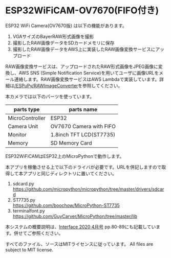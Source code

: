 # ESP32WiFiCAM-OV7670(FIFO付き)

ESP32 WiFi Camera(OV7670版) は以下の機能があります。

1. VGAサイズのBayerRAW形式画像を撮影 
1. 撮影したRAW画像データをSDカードメモリに保存
1. 撮影したRAW画像データをAWS上に実装したRAW画像変換サービスにアップロード

RAW画像変換サービスは、アップロードされたRAW形式画像をJPEG画像に変換し、AWS SNS (Simple Notification Service)を用いてユーザに画像URLをメール連絡します。RAW画像変換サービスはAWS Lambdaで実装しています。詳細は[/ESPuPy/RAWImageConverter](https://github.com/ESPuPy/RAWImageConverter)を参照してください。

本カメラでは以下のパーツを使っています。

|parts type|parts name|
----|---- 
|MicroController|ESP32|
|Camera Unit|OV7670 Camera with FIFO|
|Monitor|1.8inch TFT LCD(ST7735)|
|Memory|SD Memory Card|

ESP32WiFiCAMはESP32上のMicroPythonで動作します。

本アプリを稼働させる上で以下のドライバが必要です。URLを併記しますので取得して本アプリと同じディレクトリに置いてください。

1. sdcard.py<br>https://github.com/micropython/micropython/tree/master/drivers/sdcard
1. ST7735.py<br>https://github.com/boochow/MicroPython-ST7735
1. terminalfont.py<br>https://github.com/GuyCarver/MicroPython/tree/master/lib

本システムの概要説明は、[Interface 2020 4月号](https://interface.cqpub.co.jp/magazine/202004/) pp.80-89にも記載しています。併せてご参照ください。

すべてのファイル、ソースはMITライセンスに従っています。 All files are subject to MIT license.
